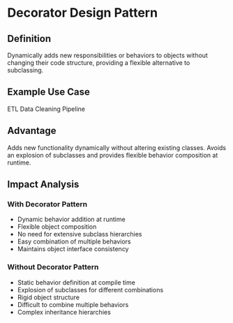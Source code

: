 # Decorator Design Pattern

## Definition
Dynamically adds new responsibilities or behaviors to objects without changing their code structure, providing a flexible alternative to subclassing.

## Example Use Case
ETL Data Cleaning Pipeline

## Advantage
Adds new functionality dynamically without altering existing classes. Avoids an explosion of subclasses and provides flexible behavior composition at runtime.

## Impact Analysis

### With Decorator Pattern
- Dynamic behavior addition at runtime
- Flexible object composition
- No need for extensive subclass hierarchies
- Easy combination of multiple behaviors
- Maintains object interface consistency

### Without Decorator Pattern
- Static behavior definition at compile time
- Explosion of subclasses for different combinations
- Rigid object structure
- Difficult to combine multiple behaviors
- Complex inheritance hierarchies
